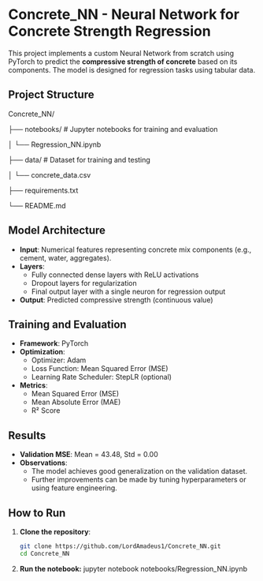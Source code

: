 # Concrete_NN - Neural Network for Concrete Strength Regression

This project implements a custom Neural Network from scratch using PyTorch to predict the **compressive strength of concrete** based on its components. The model is designed for regression tasks using tabular data.

## Project Structure
Concrete_NN/

├── notebooks/   # Jupyter notebooks for training and evaluation

│   └── Regression_NN.ipynb

├── data/        # Dataset for training and testing

│   └── concrete_data.csv

├── requirements.txt

└── README.md

## Model Architecture

- **Input**: Numerical features representing concrete mix components (e.g., cement, water, aggregates).
- **Layers**:
  - Fully connected dense layers with ReLU activations
  - Dropout layers for regularization
  - Final output layer with a single neuron for regression output
- **Output**: Predicted compressive strength (continuous value)

## Training and Evaluation

- **Framework**: PyTorch
- **Optimization**:
  - Optimizer: Adam
  - Loss Function: Mean Squared Error (MSE)
  - Learning Rate Scheduler: StepLR (optional)
- **Metrics**:
  - Mean Squared Error (MSE)
  - Mean Absolute Error (MAE)
  - R² Score

## Results

- **Validation MSE**: Mean = 43.48, Std = 0.00
- **Observations**:
  - The model achieves good generalization on the validation dataset.
  - Further improvements can be made by tuning hyperparameters or using feature engineering.

## How to Run

1. **Clone the repository**:

   ```bash
   git clone https://github.com/LordAmadeus1/Concrete_NN.git
   cd Concrete_NN

2. **Run the notebook:**
   jupyter notebook notebooks/Regression_NN.ipynb
   
